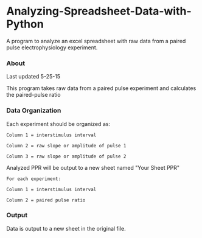 # Analyzing-Spreadsheet-Data-with-Python

A program to analyze an excel spreadsheet with raw data from a paired pulse electrophysiology experiment.


### About
Last updated 5-25-15

This program takes raw data from a paired pulse experiment and calculates the paired-pulse ratio


### Data Organization
Each experiment should be organized as:

    Column 1 = interstimulus interval

    Column 2 = raw slope or amplitude of pulse 1
  
    Column 3 = raw slope or amplitude of pulse 2
  

Analyzed PPR will be output to a new sheet named "Your Sheet PPR"

    For each experiment:
  
    Column 1 = interstimulus interval
  
    Column 2 = paired pulse ratio
    
    
### Output  
Data is output to a new sheet in the original file.

